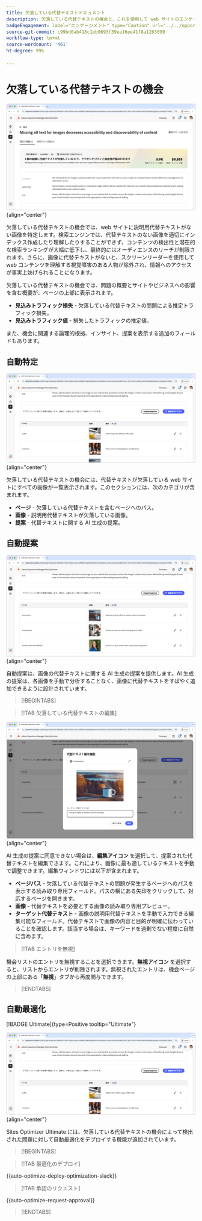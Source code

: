 ```yaml
---
title: 欠落している代替テキストドキュメント
description: 欠落している代替テキストの機会と、これを使用して web サイトのエンゲージメントを向上させる方法について説明します。
badgeEngagement: label="エンゲージメント" type="Caution" url="../../opportunity-types/engagement.md" tooltip="エンゲージメント"
source-git-commit: c99bd0ab418c1eb0693f39ea16ee41f8a1263099
workflow-type: tm+mt
source-wordcount: '461'
ht-degree: 99%

---
```



# 欠落している代替テキストの機会

![欠落している代替テキストの機会](./assets/missing-alt-text/hero.png){align="center"}

欠落している代替テキストの機会では、web サイトに説明用代替テキストがない画像を特定します。検索エンジンでは、代替テキストのない画像を適切にインデックス作成したり理解したりすることができず、コンテンツの検出性と潜在的な検索ランキングが大幅に低下し、最終的にはオーディエンスのリーチが制限されます。さらに、画像に代替テキストがないと、スクリーンリーダーを使用して web コンテンツを理解する視覚障害のある人物が除外され、情報へのアクセスが事実上妨げられることになります。

欠落している代替テキストの機会では、問題の概要とサイトやビジネスへの影響を含む概要が、ページの上部に表示されます。

* **見込みトラフィック損失** - 欠落している代替テキストの問題による推定トラフィック損失。
* **見込みトラフィック値** - 損失したトラフィックの推定値。

また、機会に関連する論理的根拠、インサイト、提案を表示する追加のフィールドもあります。

## 自動特定

![欠落している代替テキストの自動特定](./assets/missing-alt-text/auto-identify.png){align="center"}

欠落している代替テキストの機会には、代替テキストが欠落している web サイトにすべての画像が一覧表示されます。このセクションには、次のカテゴリが含まれます。

* **ページ** - 欠落している代替テキストを含むページへのパス。
* **画像** - 説明用代替テキストが欠落している画像。
* **提案** - 代替テキストに関する AI 生成の提案。

## 自動提案

![欠落している代替テキストの自動提案](./assets/missing-alt-text/auto-suggest.png){align="center"}

自動提案は、画像の代替テキストに関する AI 生成の提案を提供します。AI 生成の提案は、各画像を手動で分析することなく、画像に代替テキストをすばやく追加できるように設計されています。

>[!BEGINTABS]

>[!TAB 欠落している代替テキストの編集]

![欠落している代替テキストの編集](./assets/missing-alt-text/edit-alt-text-value.png){align="center"}

AI 生成の提案に同意できない場合は、**編集アイコン** を選択して、提案された代替テキストを編集できます。これにより、画像に最も適しているテキストを手動で調整できます。編集ウィンドウには以下が含まれます。

* **ページパス** - 欠落している代替テキストの問題が発生するページへのパスを表示する読み取り専用フィールド。パスの横にある矢印をクリックして、対応するページを開きます。
* **画像** - 代替テキストを必要とする画像の読み取り専用プレビュー。
* **ターゲット代替テキスト** - 画像の説明用代替テキストを手動で入力できる編集可能なフィールド。代替テキストで画像の内容と目的が明確に伝わっていることを確認します。該当する場合は、キーワードを過剰でない程度に自然に含めます。

>[!TAB エントリを無視]

機会リストのエントリを無視することを選択できます。**無視アイコン** を選択すると、リストからエントリが削除されます。無視されたエントリは、機会ページの上部にある「**無視**」タブから再度関与できます。

>[!ENDTABS]

## 自動最適化

[!BADGE Ultimate]{type=Positive tooltip="Ultimate"}

![欠落している代替テキストの自動最適化](./assets/missing-alt-text/auto-optimize.png){align="center"}

Sites Optimizer Ultimate には、欠落している代替テキストの機会によって検出された問題に対して自動最適化をデプロイする機能が追加されています。<!--- TBD-need more in-depth and opportunity specific information here. What does the auto-optimization do?-->

>[!BEGINTABS]

>[!TAB 最適化のデプロイ]

{{auto-optimize-deploy-optimization-slack}}

>[!TAB 承認のリクエスト]

{{auto-optimize-request-approval}}

>[!ENDTABS]
